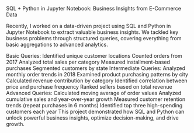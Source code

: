 SQL + Python in Jupyter Notebook: Business Insights from E-Commerce Data

Recently, I worked on a data-driven project using SQL and Python in Jupyter Notebook to extract valuable business insights. We tackled key business problems through structured queries, covering everything from basic aggregations to advanced analytics.

Basic Queries:
Identified unique customer locations
Counted orders from 2017
Analyzed total sales per category
Measured installment-based purchases
Segmented customers by state
Intermediate Queries:
Analyzed monthly order trends in 2018
Examined product purchasing patterns by city
Calculated revenue contribution by category
Identified correlation between price and purchase frequency
Ranked sellers based on total revenue
Advanced Queries:
Calculated moving average of order values
Analyzed cumulative sales and year-over-year growth
Measured customer retention trends (repeat purchases in 6 months)
Identified top three high-spending customers each year
This project demonstrated how SQL and Python can unlock powerful business insights, optimize decision-making, and drive growth.
